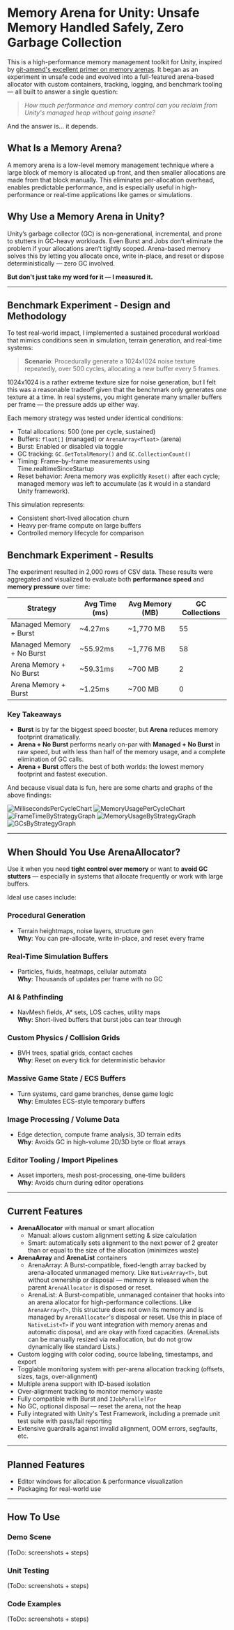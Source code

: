 # Memory Arena for Unity: Unsafe Memory Handled Safely, Zero Garbage Collection

This is a high-performance memory management toolkit for Unity, inspired by [git-amend's excellent primer on memory arenas](https://www.youtube.com/watch?v=qIJxPAJ3R-I). It began as an experiment in unsafe code and evolved into a full-featured arena-based allocator with custom containers, tracking, logging, and benchmark tooling — all built to answer a single question:

> *How much performance and memory control can you reclaim from Unity's managed heap without going insane?*

And the answer is... it depends.

## What Is a Memory Arena?

A memory arena is a low-level memory management technique where a large block of memory is allocated up front, and then smaller allocations are made from that block manually. This eliminates per-allocation overhead, enables predictable performance, and is especially useful in high-performance or real-time applications like games or simulations.

## Why Use a Memory Arena in Unity?

Unity’s garbage collector (GC) is non-generational, incremental, and prone to stutters in GC-heavy workloads. Even Burst and Jobs don’t eliminate the problem if your allocations aren’t tightly scoped. Arena-based memory solves this by letting you allocate once, write in-place, and reset or dispose deterministically — zero GC involved.

**But don't just take my word for it — I measured it.**

---

## Benchmark Experiment - Design and Methodology

To test real-world impact, I implemented a sustained procedural workload that mimics conditions seen in simulation, terrain generation, and real-time systems:

> **Scenario**: Procedurally generate a 1024x1024 noise texture repeatedly, over 500 cycles, allocating a new buffer every 5 frames.

1024x1024 is a rather extreme texture size for noise generation, but I felt this was a reasonable tradeoff given that the benchmark only generates one texture at a time. In real systems, you might generate many smaller buffers per frame — the pressure adds up either way.

Each memory strategy was tested under identical conditions:
- Total allocations: 500 (one per cycle, sustained)
- Buffers: `float[]` (managed) or `ArenaArray<float>` (arena)
- Burst: Enabled or disabled via toggle
- GC tracking: `GC.GetTotalMemory()` and `GC.CollectionCount()`
- Timing: Frame-by-frame measurements using Time.realtimeSinceStartup
- Reset behavior: Arena memory was explicitly `Reset()` after each cycle; managed memory was left to accumulate (as it would in a standard Unity framework).

This simulation represents:
- Consistent short-lived allocation churn
- Heavy per-frame compute on large buffers
- Controlled memory lifecycle for comparison

## Benchmark Experiment - Results

The experiment resulted in 2,000 rows of CSV data. These results were aggregated and visualized to evaluate both **performance speed** and **memory pressure** over time:

| Strategy                     | Avg Time (ms) | Avg Memory (MB)  | GC Collections|
|------------------------------|---------------|------------------|---------------|
| Managed Memory + Burst       | ~4.27ms       | ~1,770 MB        | 55            |
| Managed Memory + No Burst    | ~55.92ms      | ~1,776 MB        | 58            |
| Arena Memory + No Burst      | ~59.31ms      | ~700 MB          | 2             |
| Arena Memory + Burst         | ~1.25ms       | ~700 MB          | 0             |

### Key Takeaways
- **Burst** is by far the biggest speed booster, but **Arena** reduces memory footprint dramatically.
- **Arena + No Burst** performs nearly on-par with **Managed + No Burst** in raw speed, but with less than half of the memory usage, and a complete elimination of GC calls.
- **Arena + Burst** offers the best of both worlds: the lowest memory footprint and fastest execution.

And because visual data is fun, here are some charts and graphs of the above findings:

![MillisecondsPerCycleChart](https://github.com/user-attachments/assets/85772674-6537-4ae8-8860-c1c52f094823)
![MemoryUsagePerCycleChart](https://github.com/user-attachments/assets/ea1fc947-4372-46ca-a12a-afc270ef2c11)
![FrameTimeByStrategyGraph](https://github.com/user-attachments/assets/3a0289e4-a1af-4f3e-a1bf-ae281a505ce5)
![MemoryUsageByStrategyGraph](https://github.com/user-attachments/assets/200df555-e3f4-40e9-941b-4c186fa9a9ca)
![GCsByStrategyGraph](https://github.com/user-attachments/assets/ec49c806-97d3-4c3e-aea5-43dd6ac24979)

---

## When Should You Use ArenaAllocator?

Use it when you need **tight control over memory** or want to **avoid GC stutters** — especially in systems that allocate frequently or work with large buffers.

Ideal use cases include:

### Procedural Generation
- Terrain heightmaps, noise layers, structure gen \
**Why**: You can pre-allocate, write in-place, and reset every frame

### Real-Time Simulation Buffers
- Particles, fluids, heatmaps, cellular automata \
**Why**: Thousands of updates per frame with no GC

### AI & Pathfinding
- NavMesh fields, A* sets, LOS caches, utility maps \
**Why**: Short-lived buffers that burst jobs can tear through

### Custom Physics / Collision Grids
- BVH trees, spatial grids, contact caches \
**Why**: Reset on every tick for deterministic behavior

### Massive Game State / ECS Buffers
- Turn systems, card game branches, dense game logic \
**Why**: Emulates ECS-style temporary buffers

### Image Processing / Volume Data
- Edge detection, compute frame analysis, 3D terrain edits \
**Why**: Avoids GC in high-volume 2D/3D byte or float arrays

### Editor Tooling / Import Pipelines
- Asset importers, mesh post-processing, one-time builders \
**Why**: Avoids churn during editor operations

---

## Current Features

- **ArenaAllocator** with manual or smart allocation
  - Manual: allows custom alignment setting & size calculation
  - Smart: automatically sets alignment to the next power of 2 greater than or equal to the size of the allocation (minimizes waste)
- **ArenaArray<T>** and **ArenaList<T>** containers
  - ArenaArray<T>: A Burst-compatible, fixed-length array backed by arena-allocated unmanaged memory. Like `NativeArray<T>`, but without ownership or disposal — memory is released when the parent `ArenaAllocator` is disposed or reset.
  - ArenaList<T>: A Burst-compatible, unmanaged container that hooks into an arena allocator for high-performance collections. Like `ArenaArray<T>`, this structure does not own its memory and is managed by `ArenaAllocator`'s disposal or reset. Use this in place of `NativeList<T>` if you want integration with memory arenas and automatic disposal, and are okay with      fixed capacities. (ArenaLists can be manually resized via reallocation, but do not grow dynamically like standard Lists.)
- Custom logging with color coding, source labeling, timestamps, and export
- Togglable monitoring system with per-arena allocation tracking (offsets, sizes, tags, over-alignment)
- Multiple arena support with ID-based isolation
- Over-alignment tracking to monitor memory waste
- Fully compatible with Burst and `IJobParallelFor`
- No GC, optional disposal — reset the arena, not the heap
- Fully integrated with Unity's Test Framework, including a premade unit test suite with pass/fail reporting
- Extensive guardrails against invalid alignment, OOM errors, segfaults, etc.

---

## Planned Features

- Editor windows for allocation & performance visualization
- Packaging for real-world use

---

## How To Use

### Demo Scene

(ToDo: screenshots + steps)

### Unit Testing

(ToDo: screenshots + steps)

### Code Examples

(ToDo: screenshots + steps)

